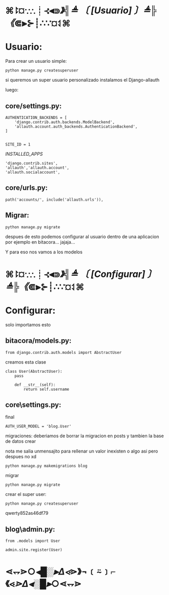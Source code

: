 # ⌘⥏¤∵∴┊⊰⫷⋑_》╣≜ 〔 [Usuario] 〕≜╠《_⋐⫸⊱┊∴∵¤⥑⌘

# Usuario:
Para crear un usuario simple:

    python manage.py createsuperuser

si queremos un super usuario personalizado
instalamos el Django-allauth

luego:

## core/settings.py:

    AUTHENTICATION_BACKENDS = [
        'django.contrib.auth.backends.ModelBackend',
        'allauth.account.auth_backends.AuthenticationBackend',
    ]


    SITE_ID = 1

*INSTALLED_APPS*

    'django.contrib.sites',
    'allauth','allauth.account',
    'allauth.socialaccount',

## core/urls.py:

    path('accounts/', include('allauth.urls')),

## Migrar:

    python manage.py migrate

despues de esto podemos configurar 
al usuario dentro de una aplicacion
por ejemplo en bitacora...
jajaja...

Y para eso nos vamos a los modelos


# ⌘⥏¤∵∴┊⊰⫷⋑_》╣≜ 〔 [Configurar] 〕≜╠《_⋐⫸⊱┊∴∵¤⥑⌘

# Configurar:
solo importamos esto

## bitacora/models.py:

    from django.contrib.auth.models import AbstractUser
creamos esta clase

    class User(AbstractUser):
        pass

        def __str__(self):
            return self.username


## core\settings.py:
final

    AUTH_USER_MODEL = 'blog.User'

migraciones:
deberiamos de borrar la migracion en posts y tambien la base de datos crear

nota me salia unmensajito para rellenar un valor inexisten o algo asi pero despues no xd

    python manage.py makemigrations blog
migrar

    python manage.py migrate

crear el super user:

    python manage.py createsuperuser

qwerty852as46df79

## blog\admin.py:

    from .models import User

    admin.site.register(User)

# ⋖⥐⋗○_⫷█░⫸Δ⋖_⋗》¬﹝⍨﹞⌐《⋖_⋗Δ⫷░█⫸_○⋖⥐⋗ 